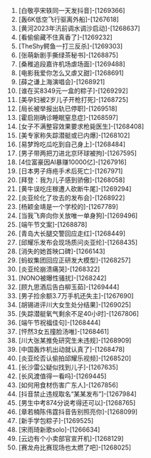 
1. [白敬亭宋轶同一天发抖音]-[1269366]
1. [轰6K低空飞行驱离外船]-[1267618]
1. [黄河2023年汛前调水调沙启动]-[1268637]
1. [看偷偷藏不住真香了]-[1269232]
1. [TheShy鳄鱼一打三反杀]-[1269303]
1. [张萌新剧手撕绿茶秘书]-[1268875]
1. [桑稚追段嘉许机场虐场面]-[1269488]
1. [电影我爱你怎么又虐又甜]-[1268691]
1. [薛之谦上海演唱会]-[1268921]
1. [谁在买8349元一盒的粽子]-[1269292]
1. [美孕妇被2岁儿子开枪打死]-[1268725]
1. [局长被举报出轨已停职]-[1269518]
1. [霍启刚确诊睡眠窒息症]-[1268597]
1. [女子不满整容效果要求枪毙医生]-[1268408]
1. [美专家称失踪潜艇或已内爆]-[1268102]
1. [易梦玲吃瓜吃到自己身上]-[1268484]
1. [男子带两把刀进北京环球被拘]-[1267595]
1. [4位富豪因AI暴赚10000亿]-[1267916]
1. [日本男子痔疮手术后死亡]-[1267971]
1. [拜登：我为儿子感到骄傲]-[1268058]
1. [黄牛误吃庄稼遭人砍断牛尾]-[1269294]
1. [炎亚纶化了妆去的发布会]-[1268922]
1. [杨颖金靖是一个学校的]-[1267789]
1. [当我飞奔向你关放唯一单身狗]-[1269496]
1. [端午节文案]-[1268878]
1. [青岛大长腿交警回应走红]-[1268449]
1. [邱耀乐发布会现场质问炎亚纶]-[1268435]
1. [消失的她首映口碑]-[1266143]
1. [蚂蚁集团回应正研发大模型]-[1268257]
1. [炎亚纶崩溃痛哭]-[1268322]
1. [NONO被曝性骚扰]-[1268242]
1. [顾九思酒后告白柳玉茹]-[1269444]
1. [男子捡余额3.7万手机还失主]-[1267690]
1. [胡锡进评川大女生处分结果]-[1269025]
1. [失踪潜艇氧气剩余不足40小时]-[1267806]
1. [端午节祝福佳句]-[1268444]
1. [怦然3女五撞脸汤唯]-[1268461]
1. [川大张某推免研究生未违规]-[1268909]
1. [中国轰炸机出动就认真了]-[1268478]
1. [炎亚纶否认偷拍邱耀乐视频]-[1268520]
1. [长沙雷公疑似找到儿子]-[1267635]
1. [长风渡值得一看吗]-[1269445]
1. [如何用食材伤害广东人]-[1267856]
1. [抖音禁止违规取名“某某发布”]-[1267984]
1. [男生中考874分说考得还可以]-[1268765]
1. [章若楠陈伟霆抖音告别照亮你]-[1268099]
1. [新手学包粽子]-[1269525]
1. [宋雨琦新歌solo]-[1266634]
1. [云边有个小卖部官宣开机]-[1268129]
1. [赛龙舟比赛现场也太燃了吧]-[1268025]